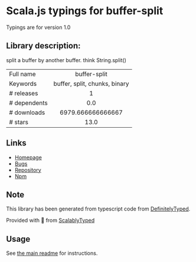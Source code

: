
# Scala.js typings for buffer-split

Typings are for version 1.0

## Library description:
split a buffer by another buffer. think String.split()

|                    |                 |
| ------------------ | :-------------: |
| Full name          | buffer-split |
| Keywords           | buffer, split, chunks, binary |
| # releases         | 1 |
| # dependents       | 0.0 |
| # downloads        | 6979.666666666667 |
| # stars            | 13.0 |

## Links
- [Homepage](https://github.com/soldair/node-buffer-split#readme)
- [Bugs](https://github.com/soldair/node-buffer-split/issues)
- [Repository](https://github.com/soldair/node-buffer-split)
- [Npm](https://www.npmjs.com/package/buffer-split)
    


## Note
This library has been generated from typescript code from [DefinitelyTyped](https://definitelytyped.org).

Provided with :purple_heart: from [ScalablyTyped](https://github.com/oyvindberg/ScalablyTyped)

## Usage
See [the main readme](../../readme.md) for instructions.



